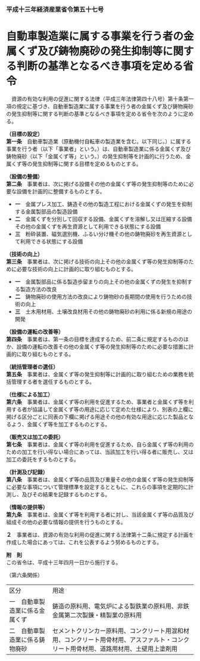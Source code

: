 ### 平成十三年経済産業省令第五十七号  
# 自動車製造業に属する事業を行う者の金属くず及び鋳物廃砂の発生抑制等に関する判断の基準となるべき事項を定める省令  
　資源の有効な利用の促進に関する法律（平成三年法律第四十八号）第十条第一項の規定に基づき、自動車製造業に属する事業を行う者の金属くず及び鋳物廃砂の発生抑制等に関する判断の基準となるべき事項を定める省令を次のように定める。  
  
**（目標の設定）**  
**第一条**　自動車製造業（原動機付自転車の製造業を含む。以下同じ。）に属する事業を行う者（以下「事業者」という。）は、自動車製造業に係る金属くず及び鋳物廃砂（以下「金属くず等」という。）の発生抑制等を計画的に行うため、金属くず等の発生抑制等に関する目標を定めるものとする。  
  
**（設備の整備）**  
**第二条**　事業者は、次に掲げる設備その他の金属くず等の発生抑制等のために必要な設備を計画的に整備するものとする。  
* **一**　金属プレス加工、鋳造その他の製造工程における金属くずの発生を抑制する金属製部品の製造設備  
* **二**　金属くずを分別して回収する設備、金属くずを溶解し又は圧縮する設備その他の金属くずを再生資源として利用できる状態にする設備  
* **三**　粉砕装置、磁気選別機、ふるい分け機その他の鋳物廃砂を再生資源として利用できる状態にする設備  
  
**（技術の向上）**  
**第三条**　事業者は、次に掲げる技術の向上その他の金属くず等の発生抑制等のために必要な技術の向上に計画的に取り組むものとする。  
* **一**　金属製部品に係る製造歩留まりの向上その他の金属くずの発生を抑制する製造方法の改良  
* **二**　鋳物廃砂の使用方法の改良により鋳物砂の長期間の使用を行うための技術の向上  
* **三**　土木用材用、土壌改良材用その他の鋳物廃砂の利用に係る新規の用途の開発  
  
**（設備の運転の改善等）**  
**第四条**　事業者は、第一条の目標を達成するため、前二条に規定するもののほか、設備の運転の改善その他の金属くず等の発生抑制等のために必要な措置に計画的に取り組むものとする。  
  
**（統括管理者の選任）**  
**第五条**　事業者は、金属くず等の発生抑制等に計画的に取り組むための業務を統括管理する者を選任するものとする。  
  
**（仕様による加工）**  
**第六条**　事業者は、金属くず等の利用を促進するため、事業者と金属くず等を利用する者が協議して金属くず等の用途に応じて定めた仕様により、別表の上欄に掲げる区分ごとに同表の下欄に掲げる用途その他の有効な用途に応じた製品となるよう、金属くず等を加工するものとする。  
  
**（販売又は加工の委託）**  
**第七条**　事業者は、金属くず等の利用を促進するため、自ら金属くず等の利用のための加工を行い得ない場合にあっては、当該加工を行い得る者に販売し、又は加工の委託をするものとする。  
  
**（計測及び記録）**  
**第八条**　事業者は、金属くず等の品質及び重量その他の金属くず等の発生抑制等に必要な事項について管理標準を設定するとともに、これらの事項を定期的に計測し、及びその結果を記録するものとする。  
  
**（情報の提供等）**  
**第九条**　事業者は、金属くず等を利用する者に対し、当該金属くず等の品質及び組成その他の必要な情報の提供を行うものとする。  
  
**２**　事業者は、資源の有効な利用の促進に関する法律第十二条に規定する計画を作成した場合にあっては、これを公表するよう努めるものとする。  
  
**附　則**  
この省令は、平成十三年四月一日から施行する。  
  
（第六条関係）  

|||  
| --- | --- |  
|区分|用途|  
|一　自動車製造業に係る金属くず|鋳造の原料用、電気炉による製鉄業の原料用、非鉄金属第二次製錬・精製業の原料用|  
|二　自動車製造業に係る鋳物廃砂|セメントクリンカー原料用、コンクリート用混和材用、コンクリート用骨材用、アスファルト・コンクリート用骨材用、道路用材用、土壁用上塗剤用|  
  
